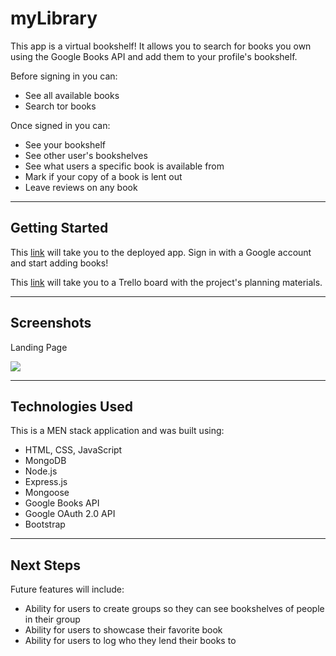 # myLibrary

This app is a virtual bookshelf! It allows you to search for books you own using the Google Books API and add them to your profile's bookshelf.

Before signing in you can:
- See all available books
- Search tor books

Once signed in you can: 
- See your bookshelf
- See other user's bookshelves
- See what users a specific book is available from 
- Mark if your copy of a book is lent out
- Leave reviews on any book 

---

## Getting Started

This [link](https://teals-library.herokuapp.com/) will take you to the deployed app.  Sign in with a Google account and start adding books!

This [link](https://trello.com/b/eBGE1uRj/unit-2-project) will take you to a Trello board with the project's planning materials.

---

## Screenshots
 Landing Page

<img src="https://i.imgur.com/NLxn2yh.jpg" style="max-width: 600px;">

---

## Technologies Used

This is a MEN stack application and was built using:
- HTML, CSS, JavaScript
- MongoDB
- Node.js
- Express.js
- Mongoose
- Google Books API
- Google OAuth 2.0 API
- Bootstrap

---

## Next Steps

Future features will include:
- Ability for users to create groups so they can see bookshelves of people in their group
- Ability for users to showcase their favorite book
- Ability for users to log who they lend their books to




